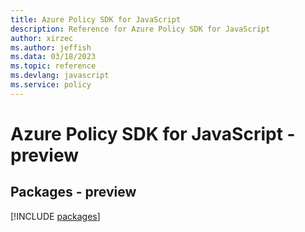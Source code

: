 ```yaml
---
title: Azure Policy SDK for JavaScript
description: Reference for Azure Policy SDK for JavaScript
author: xirzec
ms.author: jeffish
ms.data: 03/18/2023
ms.topic: reference
ms.devlang: javascript
ms.service: policy
---
```

# Azure Policy SDK for JavaScript - preview
## Packages - preview
[!INCLUDE [packages](policy-index.md)]